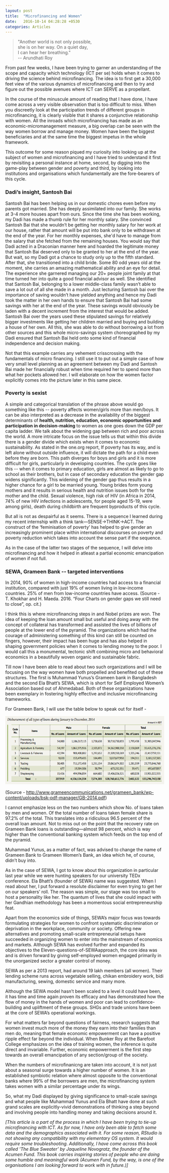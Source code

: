 ```yaml
---
layout: post
title:  "Microfinancing and Women"
date:   2016-10-14 04:28:28 +0530
categories: Articles
---
```

> "Another world is not only possible,   
> she is on her way. On a quiet day,  
> I can hear her breathing."  
> -- Arundhati Roy  

From past few weeks, I have been trying to garner an understanding of the scope and capacity which technology (ICT per se) holds when it comes to driving the science behind microfinancing. The idea is to first get a 30,000 feet view of the various dynamics of microfinancing and then to try and figure out the possible avenues where ICT can SERVE as a propellant.

In the course of the minuscule amount of reading that I have done, I have come across a very visible observation that is too difficult to miss. When you discreetly look at the participation trends of different groups in microfinancing, it is clearly visible that it shares a conjunctive relationship with women. All the inroads which microfinancing has made as an economic-micromanagement measure, a big overlap can be seen with the way women borrow and manage money. Women have been the biggest beneficiaries and at the same time the biggest impetus in the whole framework.

This outcome for some reason piqued my curiosity into looking up at the subject of women and microfinancing and I have tried to understand it first by revisiting a personal instance at home, second, by digging into the game-play between gender and poverty and third, by looking into institutions and organisations which fundamentally are the fore-bearers of this cycle.

### **Dadi’s insight, Santosh Bai**

Santosh Bai has been helping us in our domestic chores even before my parents got married. She has deeply assimilated into our family. She works at 3-4 more houses apart from ours. Since the time she has been working, my Dadi has made a thumb rule for her monthly salary. She convinced Santosh Bai that she wouldn’t be getting her monthly salary for her work at our house, rather that amount will be put into bank only to be withdrawn at the end of the year. For her monthly expenses, she'd have to manage from the salary that she fetched from the remaining houses. You would say that Dadi acted in a Draconian manner here and hoarded the legitimate money that Santosh Bai deserved only to be granted to her at the end of the year. But wait, so my Dadi got a chance to study only up to the fifth standard. After that, she transitioned into a child bride. Some 80 odd years old at the moment, she carries an amazing mathematical ability and an eye for detail. The experience she garnered managing our 20+ people joint family at that time turned her into quite a good financial advisor as well. She identified that Santosh Bai, belonging to a lower middle-class family wasn’t able to save a lot out of all she made in a month. Just lecturing Santosh bai over the importance of saving wouldn’t have yielded anything and hence my Dadi took the matter in her own hands to ensure that Santosh Bai had some savings with her at the end of the year. These savings would obviously be laden with a decent increment from the interest that would be added. Santosh Bai over the years used these stipulated savings for relatively bigger investments like getting her children married and buying and building a house of her own. All this, she was able to do without borrowing a lot from other sources and this whole micro-savings system choreographed by my Dadi ensured that Santosh Bai held onto some kind of financial independence and decision making.

Not that this example carries any vehement crisscrossing with the fundamentals of micro financing. I still use it to put out a simple case of how very small level planning as an agreement between my Dadi and Santosh Bai made her financially robust when time required her to spend more than what her pockets allowed her. I will elaborate on how the women factor explicitly comes into the picture later in this same piece.

### **Poverty is sexist**

A simple and categorical translation of the phrase above would go something like this -- poverty affects women/girls more than men/boys. It can be also interpreted as a decrease in the availability of the biggest determinants of **health, nutrition, education, economic opportunities and participation in decision-making** to women as one goes down the GDP per capita ladder. We talk about the widening gap between rich and poor across the world. A more intricate focus on the issue tells us that within this divide there is a gender divide which exists when it comes to economic sustainability. As stated in the one.org report, If poverty has its way, and is left alone without outside influence, it will dictate the path for a child even before they are born. This path diverges for boys and girls and it is more difficult for girls, particularly in developing countries. The cycle goes like this -- when it comes to primary education, girls are almost as likely to go to school as their brothers, but in case of secondary education the gender gap widens significantly. This widening of the gender gap thus results in a higher chance for a girl to be married young. Young brides form young mothers and it results in serious health and nutrition issues both for the mother and the child. Sexual violence, high risk of HIV (in Africa in 2014, 74% of new HIV infections in adolescents, for people aged 15-19, were among girls), death during childbirth are frequent byproducts of this cycle.  

But all is not as despairful as it seems. There is a sequence I learned during my recent internship with a think tank—SENSE→THINK→ACT. The construct of the ‘feminisation of poverty’ has helped to give gender an increasingly prominent place within international discourses on poverty and poverty reduction which takes into account the sense part if the sequence.

As in the case of the latter two stages of the sequence, I will delve into microfinancing and how it helped in atleast a partial economic emancipation of women if not full.

### **SEWA, Grameen Bank -- targeted interventions**

In 2014, 90% of women in high-income countries had access to a financial institution, compared with just 19% of women living in low-income countries. 25% of men from low-income countries have access. (Source - T. Khokhar and H. Maeda. 2016. “Four Charts on gender gaps we still need to close”, op. cit.)

I think this is where microfinancing steps in and Nobel prizes are won. The idea of keeping the loan amount small but useful and doing away with the concept of collateral has transformed and assisted the lives of billions of people at the lower end of the pyramid. The organizations which had the courage of administering something of this kind can still be counted on fingers, however, their impact has been huge and has also helped in shaping government policies when it comes to lending money to the poor. I would call this a monumental, tectonic shift combining micro and behavioral economics in a beautifully woven organic and sustainable fabric.

Till now I have been able to read about two such organizations and I will be focusing on the way women have both propelled and benefited out of these structures.  The first is Muhammad Yunus’s Grameen bank in Bangladesh and the second Ela Bhatt’s SEWA, which is short for Self Employed Women’s Association based out of Ahmedabad. Both of these organizations have been exemplary in fostering highly effective and inclusive microfinancing frameworks.

For Grameen Bank, I will use the table below to speak out for itself -

<p align = "center"><img src="https://raw.githubusercontent.com/rishabht1/rishabht1.github.io/master/media/table-microfinance.png"/></p>

(Source - http://www.grameencommunications.net/grameen_bank/wp-content/uploads/bsk-pdf-manager/GB-2014.pdf)

I cannot emphasize less on the two numbers which show No. of loans taken by men and women. Of the total number of loans taken female share is 97.2% of the total. This translates into a ridiculous 96.5 percent of the overall loan amount. Not to miss out on the point that the recovery rate on Grameen Bank loans is outstanding—almost 98 percent, which is way higher than the conventional banking system which feeds on the top end of the pyramid.  

Muhammad Yunus, as a matter of fact, was advised to change the name of Grameen Bank to Grameen Women’s Bank, an idea which he, of course, didn’t buy into.

As in the case of SEWA, I got to know about this organization in particular last year while we were hunting speakers for our university TEDx conference. Ela Bhatt’s (founder of SEWA) name was suggested. When I read about her, I put forward a resolute disclaimer for even trying to get her on our speakers’ roll. The reason was simple, our stage was too small to host a personality like her. The quantum of lives that she could impact with her Gandhian methodology has been a momentous social entrepreneurship feat.

Apart from the economics side of things, SEWA’s major focus was towards formulating strategies for women to confront systematic discrimination or deprivation in the workplace, community or society. Offering new alternatives and promoting small-scale entrepreneurial setups have succeeded in organizing women to enter into the mainstream of economics and markets. Although SEWA has evolved further and expanded its objectives to the Eleven-questions-of-SEWAapproach, the core idea was and is driven forward by giving self-employed women engaged primarily in the unorganized sector a greater control of money.

SEWA as per a 2013 report, had around 19 lakh members (all women). Their lending scheme runs across vegetable selling, chikan embroidery work, bidi manufacturing, sewing, domestic service and many more.

Although the SEWA model hasn’t been scaled to a level it could have been, it has time and time again proven its efficacy and has demonstrated how the flow of money in the hands of women and poor can lead to confidence-building and upliftment of these groups. SHGs and trade unions have been at the core of SEWA’s operational workings.

For what matters far beyond questions of fairness, research suggests that women invest much more of the money they earn into their families than men do, meaning that female economic empowerment can have a positive ripple effect far beyond the individual. When Bunker Roy at the Barefoot College emphasizes on the idea of training women, the inference is quite direct and invariable. Further, economic empowerment is the first step towards an overall emancipation of any section/group of the society.

When the numbers of microfinanicng are taken into account, it is not just about a seasonal surge towards a higher number of women. It is an established symbiotic relation where almost  opposite to the conventional banks where 99% of the borrowers are men, the microfinancing system takes women with a similar percentage under its wings.

So, what my Dadi displayed by giving significance to small-scale savings and what people like Muhammad Yunus and Ela Bhatt have done at such grand scales are explicitly-vivid demonstrations of thinking a step beyond and involving people into handling money and taking decisions around it.

*[This article is a part of the process in which I have been trying to tie-up microfinancing with ICT. As for now, I have only been able to fetch some data and the demographics associated with it. For some reason, RStudio is not showing any compatibility with my elementary OS system. It would require some troubleshooting. Additionally, I have come across this book called ‘The Blue Sweater’ by Jaqueline Novogratz, the founder of the Acumen Fund. This book carries  inspiring stories of people who are doing some humble and meaningful work (Acumen Fund, by the way, is one of the organisations I am looking forward to work with in future.)]*
